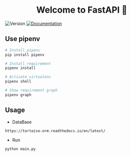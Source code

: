 <h1 align="center">Welcome to FastAPI 👋</h1>
<p>
  <img alt="Version" src="https://img.shields.io/badge/version-v1.0-blue.svg?cacheSeconds=2592000" />
  <a href="wwww.fastapi.site" target="_blank">
    <img alt="Documentation" src="https://img.shields.io/badge/documentation-yes-brightgreen.svg" />
  </a>
</p>

## Use pipenv

```sh
# Install pipenv
pip install pipenv

# Install requirement
pipenv install

# Activate virtualenv
pipenv shell

# Show requirement graph
pipenv graph
```

## Usage
- DataBase
```
https://tortoise-orm.readthedocs.io/en/latest/
```

- Run
```sh
python main.py
```

